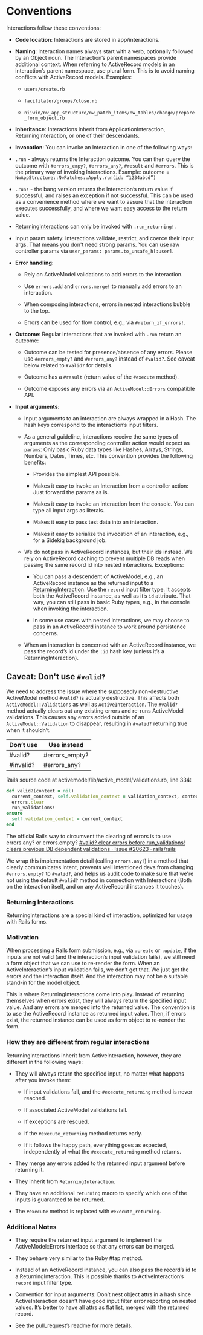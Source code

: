# Conventions
Interactions follow these conventions:

* **Code location**: Interactions are stored in app/interactions.

* **Naming**: Interaction names always start with a verb, optionally followed by an Object noun. The Interaction’s parent namespaces provide additional context. When referring to ActiveRecord models in an interaction’s parent namespace, use plural form. This is to avoid naming conflicts with ActiveRecord models. Examples:

    * `users/create.rb`

    * `facilitator/groups/close.rb`

    * `niiwin/nw_app_structure/nw_patch_items/nw_tables/change/prepare_form_object.rb`

* **Inheritance**: Interactions inherit from ApplicationInteraction, ReturningInteraction, or one of their descendants.

* **Invocation**: You can invoke an Interaction in one of the following ways:

* `.run` - always returns the Interaction outcome. You can then query the outcome with  `#errors_empy?`, `#errors_any?`, `#result` and `#errors`. This is the primary way of invoking Interactions.
  Example: outcome = `NwAppStructure::NwPatches::Apply.run(id: “1234abcd”)`

* `.run!` - the bang version returns the Interaction’s return value if successful, and raises an exception if not successful. This can be used as a convenience method where we want to assure that the interaction executes successfully, and where we want easy access to the return value.

* [ReturningInteractions](https://animikii.atlassian.net/wiki/spaces/SD/pages/167149591/interactions#ReturningInteractions) can only be invoked with `.run_returning!`.

* Input param safety: Interactions validate, restrict, and coerce their input args. That means you don't need strong params. You can use raw controller params via
  `user_params: params.to_unsafe_h[:user]`.

* **Error handling**:

    * Rely on ActiveModel validations to add errors to the interaction.

    * Use `errors.add` and `errors.merge!` to manually add errors to an interaction.

    * When composing interactions, errors in nested interactions bubble to the top.

    * Errors can be used for flow control, e.g., via `#return_if_errors!`.

* **Outcome**: Regular interactions that are invoked with `.run` return an outcome:

    * Outcome can be tested for presence/absence of any errors. Please use `#errors_empty?` and `#errors_any?` instead of `#valid?`. See caveat below related to `#valid?` for details.

    * Outcome has a `#result` (return value of the `#execute` method).

    * Outcome exposes any errors via an `ActiveModel::Errors` compatible API.

* **Input arguments**:

    * Input arguments to an interaction are always wrapped in a Hash. The hash keys correspond to the interaction’s input filters.

    * As a general guideline, interactions receive the same types of arguments as the corresponding controller action would expect as `params`: Only basic Ruby data types like Hashes, Arrays, Strings, Numbers, Dates, Times, etc. This convention provides the following benefits:

        * Provides the simplest API possible.

        * Makes it easy to invoke an Interaction from a controller action: Just forward the params as is.

        * Makes it easy to invoke an interaction from the console. You can type all input args as literals.

        * Makes it easy to pass test data into an interaction.

        * Makes it easy to serialize the invocation of an interaction, e.g., for a Sidekiq background job.

    * We do not pass in ActiveRecord instances, but their ids instead. We rely on ActiveRecord caching to prevent multiple DB reads when passing the same record id into nested interactions. Exceptions:

        * You can pass a descendent of ActiveModel, e.g., an ActiveRecord instance as the returned input to a [ReturningInteraction](https://animikii.atlassian.net/wiki/spaces/SD/pages/167149591/interactions#ReturningInteractions). Use the `record` input filter type. It accepts both the ActiveRecord instance, as well as it’s `id` attribute. That way, you can still pass in basic Ruby types, e.g., in the console when invoking the interaction.

        * In some use cases with nested interactions, we may choose to pass in an ActiveRecord instance to work around persistence concerns.

    * When an interaction is concerned with an ActiveRecord instance, we pass the record’s id under the `:id` hash key (unless it’s a ReturningInteraction).

## Caveat: Don't use `#valid?`

We need to address the issue where the supposedly non-destructive ActiveModel method `#valid?` is actually destructive. This affects both `ActiveModel::Validations` as well as `ActiveInteraction`. The `#valid?` method actually clears out any existing errors and re-runs ActiveModel validations. This causes any errors added outside of an `ActiveModel::Validation` to disappear, resulting in `#valid?` returning true when it shouldn’t.


| **Don’t use** | **Use instead** |
| --- | --- |
| #valid? | #errors_empty? |
| #invalid? | #errors_any? |

Rails source code at activemodel/lib/active_model/validations.rb, line 334:

```ruby
def valid?(context = nil)
  current_context, self.validation_context = validation_context, context
  errors.clear
  run_validations!
ensure
  self.validation_context = current_context
end
```

The official Rails way to circumvent the clearing of errors is to use errors.any? or errors.empty?
[#valid? clear errors before run_validations! clears previous DB dependent validations · Issue #20623 · rails/rails](https://github.com/rails/rails/issues/20623#issuecomment-113270488)

We wrap this implementation detail (calling `errors.any?`) in a method that clearly communicates intent, prevents well intentioned devs from changing `#errors.empty?` to `#valid?`, and helps us audit code to make sure that we're not using the default `#valid?` method in connection with Interactions (Both on the interaction itself, and on any ActiveRecord instances it touches).

### Returning Interactions
ReturningInteractions are a special kind of interaction, optimized for usage with Rails forms.

### Motivation

When processing a Rails form submission, e.g., via `:create` or `:update`, if the inputs are not valid (and the interaction’s input validation fails), we still need a form object that we can use to re-render the form. When an ActiveInteraction’s input validation fails, we don’t get that. We just get the errors and the interaction itself. And the interaction may not be a suitable stand-in for the model object.

This is where ReturningInteractions come into play. Instead of returning themselves when errors exist, they will always return the specified input value. And any errors are merged into the returned value. The convention is to use the ActiveRecord instance as returned input value. Then, if errors exist, the returned instance can be used as form object to re-render the form.

### How they are different from regular interactions

ReturningInteractions inherit from ActiveInteraction, however, they are different in the following ways:

* They will always return the specified input, no matter what happens after you invoke them:

    * If input validations fail, and the `#execute_returning` method is never reached.

    * If associated ActiveModel validations fail.

    * If exceptions are rescued.

    * If the `#execute_returning` method returns early.

    * If it follows the happy path, everything goes as expected, independently of what the `#execute_returning` method returns.

* They merge any errors added to the returned input argument before returning it.

* They inherit from `ReturningInteraction`.

* They have an additional `returning` macro to specify which one of the inputs is guaranteed to be returned.

* The `#execute` method is replaced with `#execute_returning`.

### Additional Notes

* They require the returned input argument to implement the ActiveModel::Errors interface so that any errors can be merged.

* They behave very similar to the Ruby #tap method.

* Instead of an ActiveRecord instance, you can also pass the record’s id to a ReturningInteraction. This is possible thanks to ActiveInteraction’s `record` input filter type.

* Convention for input arguments: Don’t nest object attrs in a hash since ActiveInteraction doesn’t have good input filter error reporting on nested values. It’s better to have all attrs as flat list, merged with the returned record.

* See the pull_request’s readme for more details.
